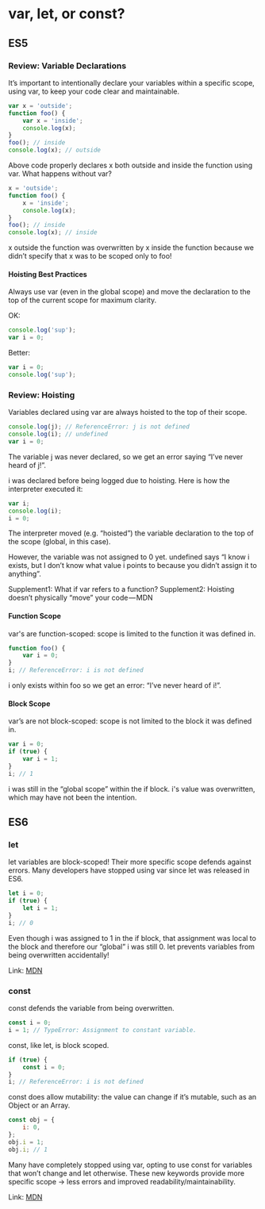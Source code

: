 # var, let, or const?

## ES5

### Review: Variable Declarations

It’s important to intentionally declare your variables within a specific scope, using var, to keep your code clear and maintainable.

```javascript
var x = 'outside';
function foo() {
	var x = 'inside';
	console.log(x);
}
foo(); // inside
console.log(x); // outside
```

Above code properly declares x both outside and inside the function using var.
What happens without var?

```javascript
x = 'outside';
function foo() {
	x = 'inside';
	console.log(x);
}
foo(); // inside
console.log(x); // inside
```

x outside the function was overwritten by x inside the function because we didn’t specify that x was to be scoped only to foo!

#### Hoisting Best Practices

Always use var (even in the global scope) and move the declaration to the top of the current scope for maximum clarity.

OK:

```javascript
console.log('sup');
var i = 0;
```

Better:

```javascript
var i = 0;
console.log('sup');
```

### Review: Hoisting

Variables declared using var are always hoisted to the top of their scope.

```javascript
console.log(j); // ReferenceError: j is not defined
console.log(i); // undefined
var i = 0;
```

The variable j was never declared, so we get an error saying “I’ve never heard of j!”.

i was declared before being logged due to hoisting. Here is how the interpreter executed it:

```javascript
var i;
console.log(i);
i = 0;
```

The interpreter moved (e.g. “hoisted”) the variable declaration to the top of the scope (global, in this case).

However, the variable was not assigned to 0 yet. undefined says “I know i exists, but I don’t know what value i points to because you didn’t assign it to anything”.

Supplement1: What if var refers to a function?
Supplement2: Hoisting doesn’t physically “move” your code — MDN

#### Function Scope

var's are function-scoped: scope is limited to the function it was defined in.

```javascript
function foo() {
	var i = 0;
}
i; // ReferenceError: i is not defined
```

i only exists within foo so we get an error: “I’ve never heard of i!”.

#### Block Scope

var’s are not block-scoped: scope is not limited to the block it was defined in.

```javascript
var i = 0;
if (true) {
	var i = 1;
}
i; // 1
```

i was still in the “global scope” within the if block. i's value was overwritten, which may have not been the intention.

## ES6

### let

let variables are block-scoped! Their more specific scope defends against errors. Many developers have stopped using var since let was released in ES6.

```javascript
let i = 0;
if (true) {
	let i = 1;
}
i; // 0
```

Even though i was assigned to 1 in the if block, that assignment was local to the block and therefore our “global” i was still 0.
let prevents variables from being overwritten accidentally!

Link: [MDN](https://developer.mozilla.org/en-US/docs/Web/JavaScript/Reference/Statements/let)

### const

const defends the variable from being overwritten.

```javascript
const i = 0;
i = 1; // TypeError: Assignment to constant variable.
```

const, like let, is block scoped.

```javascript
if (true) {
	const i = 0;
}
i; // ReferenceError: i is not defined
```

const does allow mutability: the value can change if it’s mutable, such as an Object or an Array.

```javascript
const obj = {
	i: 0,
};
obj.i = 1;
obj.i; // 1
```

Many have completely stopped using var, opting to use const for variables that won’t change and let otherwise. These new keywords provide more specific scope → less errors and improved readability/maintainability.

Link: [MDN](https://developer.mozilla.org/en-US/docs/Web/JavaScript/Reference/Statements/const)
